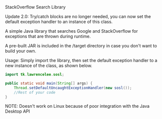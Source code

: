 StackOverflow Search Library

Update 2.0: Try/catch blocks are no longer needed, you can now set the default exception handler to an instance of this class.

A simple Java library that searches Google and StackOverflow for exceptions that are thrown during runtime.

A pre-built JAR is included in the /target directory in case you don't want to build your own.

Usage: Simply import the library, then set the default exception handler to a new instance of the class, as shown below.

```java
import tk.lawrencelee.sosl;
```
```java
public static void main(String[] args) {
	Thread.setDefaultUncaughtExceptionHandler(new sosl());
	//Rest of your code
}
```
NOTE: Doesn't work on Linux because of poor integration with the Java Desktop API
